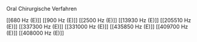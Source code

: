 Oral Chirurgische Verfahren

[[680 Hz (E)]]
[[900 Hz (E)]]
[[2500 Hz (E)]]
[[13930 Hz (E)]]
[[205510 Hz (E)]]
[[337300 Hz (E)]]
[[331000 Hz (E)]]
[[435850 Hz (E)]]
[[409700 Hz (E)]]
[[408000 Hz (E)]]